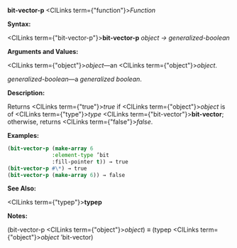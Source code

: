 **bit-vector-p** <ClLinks  term={"function"}><i>Function</i></ClLinks> 



**Syntax:** 



<ClLinks  term={"bit-vector-p"}><b>bit-vector-p</b></ClLinks> *object → generalized-boolean* 



**Arguments and Values:** 



<ClLinks  term={"object"}><i>object</i></ClLinks>—an <ClLinks  term={"object"}><i>object</i></ClLinks>. 



*generalized-boolean*—a *generalized boolean*. 



**Description:** 



Returns <ClLinks  term={"true"}><i>true</i></ClLinks> if <ClLinks  term={"object"}><i>object</i></ClLinks> is of <ClLinks  term={"type"}><i>type</i></ClLinks> <ClLinks  term={"bit-vector"}><b>bit-vector</b></ClLinks>; otherwise, returns <ClLinks  term={"false"}><i>false</i></ClLinks>. 



**Examples:**
```lisp
(bit-vector-p (make-array 6 
			  :element-type ’bit 
			  :fill-pointer t)) → true 
(bit-vector-p #\*) → true 
(bit-vector-p (make-array 6)) → false 
```
**See Also:** 



<ClLinks  term={"typep"}><b>typep</b></ClLinks> 



**Notes:** 



(bit-vector-p <ClLinks  term={"object"}><i>object</i></ClLinks>) *≡* (typep <ClLinks  term={"object"}><i>object</i></ClLinks> ’bit-vector) 



